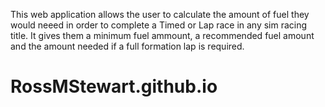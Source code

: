 This web application allows the user to calculate the amount of fuel they would neeed in order to complete a Timed or Lap race in any sim racing title. It gives them a minimum fuel ammount, a recommended fuel amount and the amount needed if a full formation lap is required.

# RossMStewart.github.io
